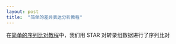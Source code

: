 ```yaml
---
layout: post
title:  "简单的差异表达分析教程"
---
```


在[简单的序列比对教程](/_drafts/simple-sequance-alignment-tutorial.md)中，我们用 STAR 对转录组数据进行了序列比对